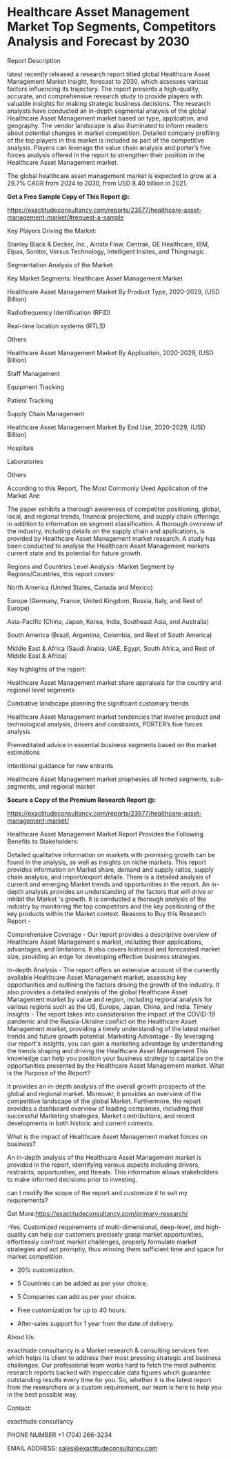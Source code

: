 # Healthcare Asset Management Market Top Segments, Competitors Analysis and Forecast by 2030

Report Description

latest recently released a research report titled global Healthcare Asset Management Market insight, forecast to 2030, which assesses various factors influencing its trajectory. The report presents a high-quality, accurate, and comprehensive research study to provide players with valuable insights for making strategic business decisions. The research analysts have conducted an in-depth segmental analysis of the global Healthcare Asset Management market based on type, application, and geography. The vendor landscape is also illuminated to inform readers about potential changes in market competition. Detailed company profiling of the top players in this market is included as part of the competitive analysis. Players can leverage the value chain analysis and porter’s five forces analysis offered in the report to strengthen their position in the Healthcare Asset Management market.

The global healthcare asset management market is expected to grow at a 29.7% CAGR from 2024 to 2030, from USD 8.40 billion in 2021.

**Get a Free Sample Copy of This Report @:**

https://exactitudeconsultancy.com/reports/23577/healthcare-asset-management-market/#request-a-sample

Key Players Driving the Market:

Stanley Black & Decker, Inc., Airista Flow, Centrak, GE Healthcare, IBM, Elpas, Sonitor, Versus Technology, Intelligent Insites, and Thingmagic.

Segmentation Analysis of the Market:

Key Market Segments: Healthcare Asset Management Market

Healthcare Asset Management Market By Product Type, 2020-2029, (USD Billion)

Radiofrequency Identification (RFID)

Real-time location systems (RTLS)

Others

Healthcare Asset Management Market By Application, 2020-2029, (USD Billion)

Staff Management

Equipment Tracking

Patient Tracking

Supply Chain Management

Healthcare Asset Management Market By End Use, 2020-2029, (USD Billion)

Hospitals

Laboratories

Others

According to this Report, The Most Commonly Used Application of the Market Are:

The paper exhibits a thorough awareness of competitor positioning, global, local, and regional trends, financial projections, and supply chain offerings in addition to information on segment classification. A thorough overview of the industry, including details on the supply chain and applications, is provided by Healthcare Asset Management market research. A study has been conducted to analyse the Healthcare Asset Management markets current state and its potential for future growth.

Regions and Countries Level Analysis -Market Segment by Regions/Countries, this report covers:

North America (United States, Canada and Mexico)

Europe (Germany, France, United Kingdom, Russia, Italy, and Rest of Europe)

Asia-Pacific (China, Japan, Korea, India, Southeast Asia, and Australia)

South America (Brazil, Argentina, Colombia, and Rest of South America)

Middle East & Africa (Saudi Arabia, UAE, Egypt, South Africa, and Rest of Middle East & Africa)

Key highlights of the report:

Healthcare Asset Management market share appraisals for the country and regional level segments

Combative landscape planning the significant customary trends

Healthcare Asset Management market tendencies that involve product and technological analysis, drivers and constraints, PORTER’s five forces analysis

Premeditated advice in essential business segments based on the market estimations

Intentional guidance for new entrants

Healthcare Asset Management market prophesies all hinted segments, sub-segments, and regional market

**Secure a Copy of the Premium Research Report @:**

https://exactitudeconsultancy.com/reports/23577/healthcare-asset-management-market/

Healthcare Asset Management Market Report Provides the Following Benefits to Stakeholders:

Detailed qualitative information on markets with promising growth can be found in the analysis, as well as insights on niche markets.
This report provides information on Market share, demand and supply ratios, supply chain analysis, and import/export details.
There is a detailed analysis of current and emerging Market trends and opportunities in the report.
An in-depth analysis provides an understanding of the factors that will drive or inhibit the Market 's growth.
It is conducted a thorough analysis of the industry by monitoring the top competitors and the key positioning of the key products within the Market context.
Reasons to Buy this Research Report -

Comprehensive Coverage - Our report provides a descriptive overview of Healthcare Asset Management s market, including their applications, advantages, and limitations. It also covers historical and forecasted market size, providing an edge for developing effective business strategies.

In-depth Analysis - The report offers an extensive account of the currently available Healthcare Asset Management market, assessing key opportunities and outlining the factors driving the growth of the industry. It also provides a detailed analysis of the global Healthcare Asset Management market by value and region, including regional analysis for various regions such as the US, Europe, Japan, China, and India.
Timely Insights - The report takes into consideration the impact of the COVID-19 pandemic and the Russia-Ukraine conflict on the Healthcare Asset Management market, providing a timely understanding of the latest market trends and future growth potential.
Marketing Advantage - By leveraging our report's insights, you can gain a marketing advantage by understanding the trends shaping and driving the Healthcare Asset Management This knowledge can help you position your business strategy to capitalize on the opportunities presented by the Healthcare Asset Management market.
What is the Purpose of the Report?

It provides an in-depth analysis of the overall growth prospects of the global and regional market. Moreover, it provides an overview of the competitive landscape of the global Market. Furthermore, the report provides a dashboard overview of leading companies, including their successful Marketing strategies, Market contributions, and recent developments in both historic and current contexts.

What is the impact of Healthcare Asset Management market forces on business?

An in-depth analysis of the Healthcare Asset Management market is provided in the report, identifying various aspects including drivers, restraints, opportunities, and threats. This information allows stakeholders to make informed decisions prior to investing.

can I modify the scope of the report and customize it to suit my requirements?

Get More:https://exactitudeconsultancy.com/primary-research/

-Yes. Customized requirements of multi-dimensional, deep-level, and high-quality can help our customers precisely grasp market opportunities, effortlessly confront market challenges, properly formulate market strategies and act promptly, thus winning them sufficient time and space for market competition.

- 20% customization.

- 5 Countries can be added as per your choice.

- 5 Companies can add as per your choice.

- Free customization for up to 40 hours.

- After-sales support for 1 year from the date of delivery.

About Us:

exactitude consultancy is a Market research & consulting services firm which helps its client to address their most pressing strategic and business challenges. Our professional team works hard to fetch the most authentic research reports backed with impeccable data figures which guarantee outstanding results every time for you. So, whether it is the latest report from the researchers or a custom requirement, our team is here to help you in the best possible way.

Contact:

exactitude consultancy

PHONE NUMBER +1 (704) 266-3234

EMAIL ADDRESS: sales@exactitudeconsultancy.com
